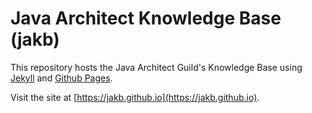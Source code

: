 # Java Architect Knowledge Base (jakb)

This repository hosts the Java Architect Guild's Knowledge Base using [Jekyll](https://jekyllrb.com) and [Github Pages](https://docs.github.com/en/pages/setting-up-a-github-pages-site-with-jekyll).

Visit the site at [https://jakb.github.io](https://jakb.github.io).
